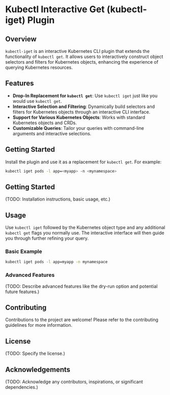 # Kubectl Interactive Get (kubectl-iget) Plugin

## Overview
`kubectl-iget` is an interactive Kubernetes CLI plugin that extends the functionality of `kubectl get`. It allows users to interactively construct object selectors and filters for Kubernetes objects, enhancing the experience of querying Kubernetes resources.

## Features
- **Drop-In Replacement for `kubectl get`**: Use `kubectl iget` just like you would use `kubectl get`.
- **Interactive Selection and Filtering**: Dynamically build selectors and filters for Kubernetes objects through an interactive CLI interface.
- **Support for Various Kubernetes Objects**: Works with standard Kubernetes objects and CRDs.
- **Customizable Queries**: Tailor your queries with command-line arguments and interactive selections.

## Getting Started
Install the plugin and use it as a replacement for `kubectl get`. For example:

```bash
kubectl iget pods -l app=<myapp> -n <mynamespace>
```

## Getting Started
(TODO: Installation instructions, basic usage, etc.)

## Usage
Use `kubectl iget` followed by the Kubernetes object type and any additional `kubectl get` flags you normally use. The interactive interface will then guide you through further refining your query.

### Basic Example

```bash
kubectl iget pods -l app=myapp -n mynamespace
```

### Advanced Features
(TODO: Describe advanced features like the dry-run option and potential future features.)

## Contributing
Contributions to the project are welcome! Please refer to the contributing guidelines for more information.

## License
(TODO: Specify the license.)

## Acknowledgements
(TODO: Acknowledge any contributors, inspirations, or significant dependencies.)
